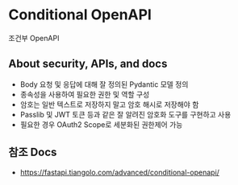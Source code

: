 # Conditional OpenAPI

조건부 OpenAPI


## About security, APIs, and docs

- Body 요청 및 응답에 대해 잘 정의된 Pydantic 모델 정의
- 종속성을 사용하여 필요한 권한 및 역할 구성
- 암호는 일반 텍스트로 저장하지 말고 암호 해시로 저장해야 함
- Passlib 및 JWT 토큰 등과 같은 잘 알려진 암호화 도구를 구현하고 사용
- 필요한 경우 OAuth2 Scope로 세분화된 권한제어 가능


## 참조 Docs

- https://fastapi.tiangolo.com/advanced/conditional-openapi/
